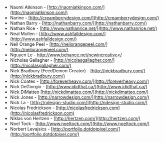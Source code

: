  * Naomi Atkinson - [http://naomiatkinson.com/](http://naomiatkinson.com/)
 * Narine - [http://creamberrydesign.com/](http://creamberrydesign.com/)
 * Nathan Barry - [http://nathanbarry.com/](http://nathanbarry.com/)
 * Nathan Rice - [http://www.nathanrice.net/](http://www.nathanrice.net/)
 * Neal Mullen - [http://www.ashfalldesign.com/](http://www.ashfalldesign.com/)
 * Neil Orange Peel - [http://neilorangepeel.com/](http://neilorangepeel.com/)
 * Nguyen Le - [http://www.behance.net/newincreative</](http://www.behance.net/newincreative</)
 * Nicholas Gallagher - [http://nicolasgallagher.com/](http://nicolasgallagher.com/)
 * Nick Bradbury (FeedDemon Creator) - [http://nickbradbury.com/](http://nickbradbury.com/)
 * Nick Coates - [http://foreverheavy.com/](http://foreverheavy.com/)
 * Nick DeGiorgio - [http://www.ididthat.ca/](http://www.ididthat.ca/)
 * Nick DiMatteo [http://nickdimatteo.com/](http://nickdimatteo.com/)
 * Nick Jones - [http://narrowdesign.com/](http://narrowdesign.com/)
 * Nick La - [http://ndesign-studio.com/](http://ndesign-studio.com/)
 * Nicolas Fredrickson - [http://nicolasfredrickson.com](http://nicolasfredrickson.com)
 * Niklas von Hertzen - [http://hertzen.com/](http://hertzen.com/)
 * Noel Tock - [http://www.noeltock.com/](http://www.noeltock.com/)
 * Norbert Levajsics - [http://portfolio.dotdotpixel.com/](http://portfolio.dotdotpixel.com/)
